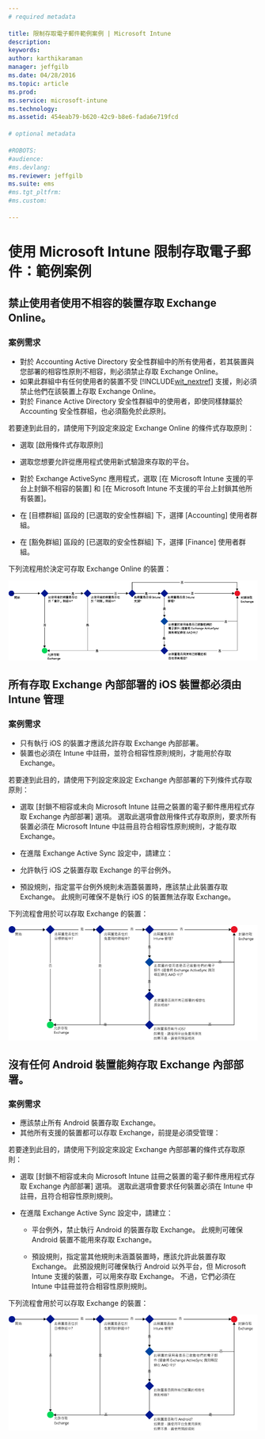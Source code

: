 ```yaml
---
# required metadata

title: 限制存取電子郵件範例案例 | Microsoft Intune
description:
keywords:
author: karthikaraman
manager: jeffgilb
ms.date: 04/28/2016
ms.topic: article
ms.prod:
ms.service: microsoft-intune
ms.technology:
ms.assetid: 454eab79-b620-42c9-b8e6-fada6e719fcd

# optional metadata

#ROBOTS:
#audience:
#ms.devlang:
ms.reviewer: jeffgilb
ms.suite: ems
#ms.tgt_pltfrm:
#ms.custom:

---
```


# 使用 Microsoft Intune 限制存取電子郵件：範例案例

## 禁止使用者使用不相容的裝置存取 Exchange Online。
### 案例需求
- 對於 Accounting Active Directory 安全性群組中的所有使用者，若其裝置與您部署的相容性原則不相容，則必須禁止存取 Exchange Online。
- 如果此群組中有任何使用者的裝置不受 [!INCLUDE[wit_nextref](../includes/wit_nextref_md.md)] 支援，則必須禁止他們在該裝置上存取 Exchange Online。
- 對於 Finance Active Directory 安全性群組中的使用者，即使同樣隸屬於 Accounting 安全性群組，也必須豁免於此原則。

若要達到此目的，請使用下列設定來設定 Exchange Online 的條件式存取原則：

-   選取 [啟用條件式存取原則]

- 選取您想要允許從應用程式使用新式驗證來存取的平台。
- 對於 Exchange ActiveSync 應用程式，選取 [在 Microsoft Intune 支援的平台上封鎖不相容的裝置] 和 [在 Microsoft Intune 不支援的平台上封鎖其他所有裝置]。
-   在 [目標群組] 區段的 [已選取的安全性群組] 下，選擇 [Accounting] 使用者群組。

-   在 [豁免群組] 區段的 [已選取的安全性群組] 下，選擇 [Finance] 使用者群組。


下列流程用於決定可存取 Exchange Online 的裝置：

![裝置存取流程](./media/ConditionalAccess8-5.png)

## 所有存取 Exchange 內部部署的 iOS 裝置都必須由 Intune 管理
### 案例需求
- 只有執行 iOS 的裝置才應該允許存取 Exchange 內部部署。
- 裝置也必須在 Intune 中註冊，並符合相容性原則規則，才能用於存取 Exchange。

若要達到此目的，請使用下列設定來設定 Exchange 內部部署的下列條件式存取原則：

-   選取 [封鎖不相容或未向 Microsoft Intune 註冊之裝置的電子郵件應用程式存取 Exchange 內部部署] 選項。 選取此選項會啟用條件式存取原則，要求所有裝置必須在 Microsoft Intune 中註冊且符合相容性原則規則，才能存取 Exchange。

-   在進階 Exchange Active Sync 設定中，請建立：

  -   允許執行 iOS 之裝置存取 Exchange 的平台例外。   

  -   預設規則，指定當平台例外規則未涵蓋裝置時，應該禁止此裝置存取 Exchange。 此規則可確保不是執行 iOS 的裝置無法存取 Exchange。

下列流程會用於可以存取 Exchange 的裝置：

![裝置存取流程](./media/ConditionalAccess8-3.png)

## 沒有任何 Android 裝置能夠存取 Exchange 內部部署。
### 案例需求
- 應該禁止所有 Android 裝置存取 Exchange。
- 其他所有支援的裝置都可以存取 Exchange，前提是必須受管理：

若要達到此目的，請使用下列設定來設定 Exchange 內部部署的條件式存取原則：

-   選取 [封鎖不相容或未向 Microsoft Intune 註冊之裝置的電子郵件應用程式存取 Exchange 內部部署] 選項。 選取此選項會要求任何裝置必須在 Intune 中註冊，且符合相容性原則規則。

- 在進階 Exchange Active Sync 設定中，請建立：
  -   平台例外，禁止執行 Android 的裝置存取 Exchange。 此規則可確保 Android 裝置不能用來存取 Exchange。

  -   預設規則，指定當其他規則未涵蓋裝置時，應該允許此裝置存取 Exchange。 此預設規則可確保執行 Android 以外平台，但 Microsoft Intune 支援的裝置，可以用來存取 Exchange。 不過，它們必須在 Intune 中註冊並符合相容性原則規則。

下列流程會用於可以存取 Exchange 的裝置：

![裝置存取流程](./media/ConditionalAccess8-4.png)


<!--HONumber=May16_HO2-->


